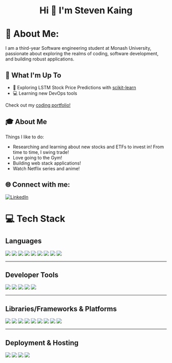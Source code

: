 <h1 align="center">Hi 👋 I'm Steven Kaing</h1>

# 💫 About Me:
I am a third-year Software engineering student at Monash University, passionate about exploring the realms of coding, software development, and building robust applications.

## 🚀 What I'm Up To

- 🤖 Exploring LSTM Stock Price Predictions with [scikit-learn](https://scikit-learn.org/)
- 💻 Learning new DevOps tools

Check out my [coding portfolio!](https://steven-portfolio-five.vercel.app/)

## 🎓 About Me

Things I like to do:

- Researching and learning about new stocks and ETFs to invest in! From time to time, I swing trade!
- Love going to the Gym!
- Building web stack applications!
- Watch Netflix series and anime!

## 🌐 Connect with me:
[![LinkedIn](https://img.shields.io/badge/LinkedIn-%230077B5.svg?logo=linkedin&logoColor=white)](https://www.linkedin.com/in/stevenkaing/)

# 💻 Tech Stack

## Languages  
<p align="left">
  <img src="https://img.shields.io/badge/javascript-%23323330.svg?style=for-the-badge&logo=javascript&logoColor=%23F7DF1E"/>
  <img src="https://img.shields.io/badge/typescript-%23007ACC.svg?style=for-the-badge&logo=typescript&logoColor=white"/>
  <img src="https://img.shields.io/badge/python-%233776AB.svg?style=for-the-badge&logo=python&logoColor=white"/>
  <img src="https://img.shields.io/badge/java-%23ED8B00.svg?style=for-the-badge&logo=java&logoColor=white"/>
  <img src="https://img.shields.io/badge/sql-%2307405e.svg?style=for-the-badge&logo=postgresql&logoColor=white"/>
  <img src="https://img.shields.io/badge/html5-%23E34F26.svg?style=for-the-badge&logo=html5&logoColor=white"/>
  <img src="https://img.shields.io/badge/css-%231572B6.svg?style=for-the-badge&logo=css3&logoColor=white"/>
  <img src="https://img.shields.io/badge/C-00599C?style=for-the-badge&logo=c&logoColor=white"/>
  <img src="https://img.shields.io/badge/swift-F05138?style=for-the-badge&logo=swift&logoColor=white"/>
</p>

---

## Developer Tools  
<p align="left">
  <img src="https://img.shields.io/badge/git-%23F05033.svg?style=for-the-badge&logo=git&logoColor=white"/>
  <img src="https://img.shields.io/badge/gitlab-%23FC6D26.svg?style=for-the-badge&logo=gitlab&logoColor=white"/>
  <img src="https://img.shields.io/badge/intellij%20idea-%23000000.svg?style=for-the-badge&logo=intellij-idea&logoColor=white"/>
  <img src="https://img.shields.io/badge/vscode-%23007ACC.svg?style=for-the-badge&logo=visual-studio-code&logoColor=white"/>
  <img src="https://img.shields.io/badge/jupyter-%23F37626.svg?style=for-the-badge&logo=jupyter&logoColor=white"/>
</p>

---

## Libraries/Frameworks & Platforms  
<p align="left">
  <img src="https://img.shields.io/badge/react-%2320232a.svg?style=for-the-badge&logo=react&logoColor=%2361DAFB"/>
  <img src="https://img.shields.io/badge/node.js-6DA55F?style=for-the-badge&logo=node.js&logoColor=white"/>
  <img src="https://img.shields.io/badge/tailwindcss-%2338B2AC.svg?style=for-the-badge&logo=tailwind-css&logoColor=white"/>
  <img src="https://img.shields.io/badge/meteor-%23de4f4f.svg?style=for-the-badge&logo=meteor&logoColor=white"/>
  <img src="https://img.shields.io/badge/docker-%230db7ed.svg?style=for-the-badge&logo=docker&logoColor=white"/>
  <img src="https://img.shields.io/badge/kubernetes-%23326ce5.svg?style=for-the-badge&logo=kubernetes&logoColor=white"/>
  <img src="https://img.shields.io/badge/firebase-%23039BE5.svg?style=for-the-badge&logo=firebase&logoColor=white"/>
  <img src="https://img.shields.io/badge/mongodb-%2347A248.svg?style=for-the-badge&logo=mongodb&logoColor=white"/>
  <img src="https://img.shields.io/badge/Java_Swing-%23ED8B00.svg?style=for-the-badge&logo=java&logoColor=white"/>

</p>

---

## Deployment & Hosting  
<p align="left">
  <img src="https://img.shields.io/badge/AWS-%23232F3E.svg?style=for-the-badge&logo=amazon-aws&logoColor=white"/>
  <img src="https://img.shields.io/badge/vercel-%23000000.svg?style=for-the-badge&logo=vercel&logoColor=white"/>
  <img src="https://img.shields.io/badge/netlify-%23000000.svg?style=for-the-badge&logo=netlify&logoColor=%2300C7B7"/>
  <img src="https://img.shields.io/badge/heroku-%23430098.svg?style=for-the-badge&logo=heroku&logoColor=white"/>
</p>

